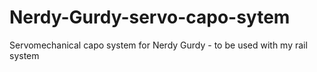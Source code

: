 # Nerdy-Gurdy-servo-capo-sytem
Servomechanical capo system for Nerdy Gurdy - to be used with my rail system
